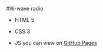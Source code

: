 #W-wave radio
- HTML 5
* CSS 3
+ JS
  you can view on [GitHub Pages](https://samvitart.github.io/githib.io/)
